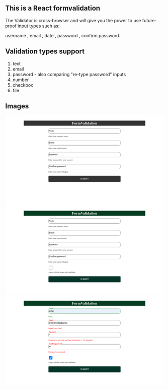 ## This is a React formvalidation

<p>The Validator is cross-browser and will give you the power to use future-proof input types such as:
</p>
username , email , date , password , confirm password.

## Validation types support

<ol>
<li> text</li>
<li> email</li>
<li> password - also comparing "re-type password" inputs</li>
<li> number</li>
<li>checkbox</li>
<li>file</li>
 <!-- number
 date
 time
 uRL
 search
 tel
 select
 textarea
 hidden – can also have the ‘required’ attribute -->
</ol>

## Images

<img src="public/Screenshot from 2020-11-15 20-10-00.png" width="800" />
<img src="public/Screenshot from 2020-11-15 21-26-39.png" width="800" />
<img src="public/Screenshot from 2020-11-15 21-27-08.png" width="800" />
